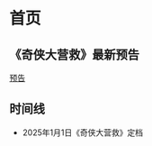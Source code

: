 # 首页
## 《奇侠大营救》最新预告
[预告](//player.bilibili.com/player.html?isOutside=true&aid=113701692637786&bvid=BV1zdC3YjEPc&cid=27490716947&p=1 ':include')
## 时间线
- 2025年1月1日《奇侠大营救》定档